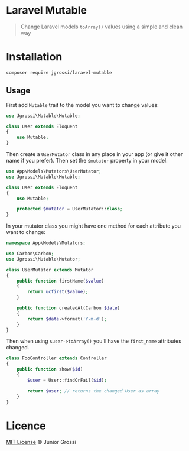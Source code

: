 Laravel Mutable
===============

> Change Laravel models `toArray()` values using a simple and clean way

# Installation

```
composer require jgrossi/laravel-mutable
```

## Usage

First add `Mutable` trait to the model you want to change values:

```php
use Jgrossi\Mutable\Mutable;

class User extends Eloquent
{
    use Mutable;
}
```

Then create a `UserMutator` class in any place in your app (or give it other name if you prefer). Then set the `$mutator` property in your model:

```php
use App\Models\Mutators\UserMutator;
use Jgrossi\Mutable\Mutable;

class User extends Eloquent
{
    use Mutable;

    protected $mutator = UserMutator::class;
}
```

In your mutator class you might have one method for each attribute you want to change:

```php
namespace App\Models\Mutators;

use Carbon\Carbon;
use Jgrossi\Mutable\Mutator;

class UserMutator extends Mutator
{
    public function firstName($value)
    {
        return ucfirst($value);
    }

    public function createdAt(Carbon $date)
    {
        return $date->format('Y-m-d');
    }
}
```

Then when using `$user->toArray()` you'll have the `first_name` attributes changed.

```php
class FooController extends Controller
{
    public function show($id)
    {
        $user = User::findOrFail($id);

        return $user; // returns the changed User as array
    }
}
```

# <a id="license"></a> Licence

[MIT License](http://jgrossi.mit-license.org/) © Junior Grossi

